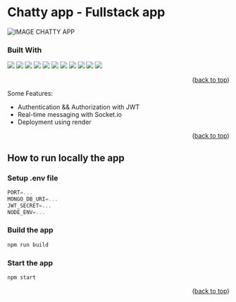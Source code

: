 # Chatty app - Fullstack app

![IMAGE CHATTY APP](image.png)

### Built With

<img src="https://img.shields.io/badge/React-20232A?style=for-the-badge&logo=react&logoColor=61DAFB
" />
<img src="https://img.shields.io/badge/React_Router-CA4245?style=for-the-badge&logo=react-router&logoColor=white
" />
<img src="https://img.shields.io/badge/Socket.io-010101?&style=for-the-badge&logo=Socket.io&logoColor=white
" />
<img src="https://img.shields.io/badge/JavaScript-323330?style=for-the-badge&logo=javascript&logoColor=F7DF1E
" />
<img src="https://img.shields.io/badge/Tailwind_CSS-38B2AC?style=for-the-badge&logo=tailwind-css&logoColor=white
" />
<img src="https://img.shields.io/badge/daisyUI-1ad1a5?style=for-the-badge&logo=daisyui&logoColor=white
" />
<img src="https://img.shields.io/badge/Express%20js-000000?style=for-the-badge&logo=express&logoColor=white
" />
<img src="https://img.shields.io/badge/MongoDB-4EA94B?style=for-the-badge&logo=mongodb&logoColor=white
" />
<img src="https://img.shields.io/badge/Node%20js-339933?style=for-the-badge&logo=nodedotjs&logoColor=white
" />
<img src="https://img.shields.io/badge/JWT-000000?style=for-the-badge&logo=JSON%20web%20tokens&logoColor=white
" />
<img src="https://img.shields.io/badge/Vite-B73BFE?style=for-the-badge&logo=vite&logoColor=FFD62E
" />

<p align="right">(<a href="#readme-top">back to top</a>)</p>

Some Features:

- Authentication && Authorization with JWT
- Real-time messaging with Socket.io
- Deployment using render

<p align="right">(<a href="#readme-top">back to top</a>)</p>

## How to run locally the app

### Setup .env file

```js
PORT=...
MONGO_DB_URI=...
JWT_SECRET=...
NODE_ENV=...
```

### Build the app

```bash
npm run build
```

### Start the app

```bash
npm start
```

<p align="right">(<a href="#readme-top">back to top</a>)</p>
